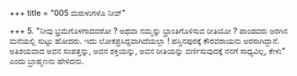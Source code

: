 +++
title = "005 ಮರುಳುಗಳೊ ನೀವ್"

+++
5. "ನೀವು ಭ್ರಮೆಗೊಳಗಾದವರೋ ? ಅಥವಾ ನಮ್ಮನ್ನು ಭ್ರಾಂತಿಗೊಳಿಸುವ ರೀತಿಯೋ ? ಪಾಂಡವರು ಅರಗಿನ   
ಮನೆಯಲ್ಲಿ ಸುಟ್ಟು ಹೋದರು. ಇದು ಲೋಕಪ್ರಸಿದ್ದವಾಗಿದೆಯಲ್ಲಾ ! ಹಸ್ತಿನಪುರಕ್ಕೆ ಕೌರವರಾಯನು ಅರಸಾಗಿದ್ದಾನೆ.  
ಅತಿಶಯವಾದ ಅವನ ಸಂಪತ್ತನ್ನು, ಅವನ ಶಕ್ತಿಯನ್ನು, ಅವನ ರೀತಿಯನ್ನು  ವರ್ಣಿಸುವುದಕ್ಕೆ ನನಗೆ ಸಾಧ್ಯವಿಲ್ಲ, ಕೇಳು"   
ಎಂದು ಬ್ರಾಹ್ಮಣನು ಹೇಳಿದನು.
